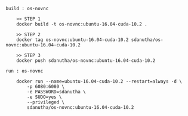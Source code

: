 ``` build : os-novnc ```
```
    >> STEP 1
    docker build -t os-novnc:ubuntu-16.04-cuda-10.2 .
    
    >> STEP 2
    docker tag os-novnc:ubuntu-16.04-cuda-10.2 sdanutha/os-novnc:ubuntu-16.04-cuda-10.2
    
    >> STEP 3
    docker push sdanutha/os-novnc:ubuntu-16.04-cuda-10.2
```

``` run : os-novnc ```
```
    docker run --name=ubuntu-16.04-cuda-10.2 --restart=always -d \
        -p 6080:6080 \
        -e PASSWORD=sdanutha \
        -e SUDO=yes \
        --privileged \
        sdanutha/os-novnc:ubuntu-16.04-cuda-10.2
```
